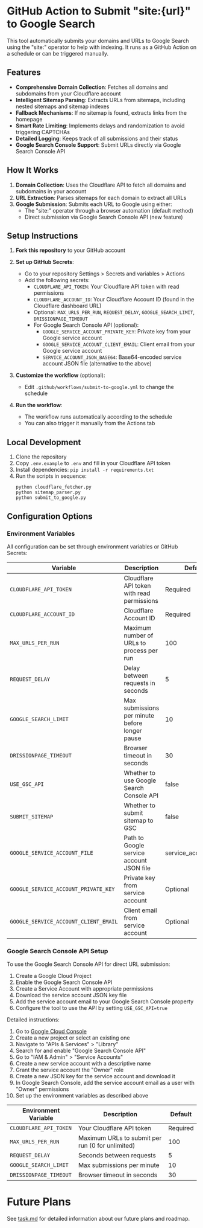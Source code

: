 # GitHub Action to Submit "site:{url}" to Google Search

This tool automatically submits your domains and URLs to Google Search using the "site:" operator to help with indexing. It runs as a GitHub Action on a schedule or can be triggered manually.

## Features

- **Comprehensive Domain Collection**: Fetches all domains and subdomains from your Cloudflare account
- **Intelligent Sitemap Parsing**: Extracts URLs from sitemaps, including nested sitemaps and sitemap indexes
- **Fallback Mechanisms**: If no sitemap is found, extracts links from the homepage
- **Smart Rate Limiting**: Implements delays and randomization to avoid triggering CAPTCHAs
- **Detailed Logging**: Keeps track of all submissions and their status
- **Google Search Console Support**: Submit URLs directly via Google Search Console API

## How It Works

1. **Domain Collection**: Uses the Cloudflare API to fetch all domains and subdomains in your account
2. **URL Extraction**: Parses sitemaps for each domain to extract all URLs
3. **Google Submission**: Submits each URL to Google using either:
   - The "site:" operator through a browser automation (default method)
   - Direct submission via Google Search Console API (new feature)

## Setup Instructions

1. **Fork this repository** to your GitHub account

2. **Set up GitHub Secrets**:
   - Go to your repository Settings > Secrets and variables > Actions
   - Add the following secrets:
     - `CLOUDFLARE_API_TOKEN`: Your Cloudflare API token with read permissions
     - `CLOUDFLARE_ACCOUNT_ID`: Your Cloudflare Account ID (found in the Cloudflare dashboard URL)
     - Optional: `MAX_URLS_PER_RUN`, `REQUEST_DELAY`, `GOOGLE_SEARCH_LIMIT`, `DRISSIONPAGE_TIMEOUT`
     - For Google Search Console API (optional):
       - `GOOGLE_SERVICE_ACCOUNT_PRIVATE_KEY`: Private key from your Google service account
       - `GOOGLE_SERVICE_ACCOUNT_CLIENT_EMAIL`: Client email from your Google service account
       - `SERVICE_ACCOUNT_JSON_BASE64`: Base64-encoded service account JSON file (alternative to the above)

3. **Customize the workflow** (optional):
   - Edit `.github/workflows/submit-to-google.yml` to change the schedule

4. **Run the workflow**:
   - The workflow runs automatically according to the schedule
   - You can also trigger it manually from the Actions tab

## Local Development

1. Clone the repository
2. Copy `.env.example` to `.env` and fill in your Cloudflare API token
3. Install dependencies: `pip install -r requirements.txt`
4. Run the scripts in sequence:
   ```
   python cloudflare_fetcher.py
   python sitemap_parser.py
   python submit_to_google.py
   ```

## Configuration Options

### Environment Variables

All configuration can be set through environment variables or GitHub Secrets:

| Variable | Description | Default |
|----------|-------------|--------|
| `CLOUDFLARE_API_TOKEN` | Cloudflare API token with read permissions | Required |
| `CLOUDFLARE_ACCOUNT_ID` | Cloudflare Account ID | Required |
| `MAX_URLS_PER_RUN` | Maximum number of URLs to process per run | 100 |
| `REQUEST_DELAY` | Delay between requests in seconds | 5 |
| `GOOGLE_SEARCH_LIMIT` | Max submissions per minute before longer pause | 10 |
| `DRISSIONPAGE_TIMEOUT` | Browser timeout in seconds | 30 |
| `USE_GSC_API` | Whether to use Google Search Console API | false |
| `SUBMIT_SITEMAP` | Whether to submit sitemap to GSC | false |
| `GOOGLE_SERVICE_ACCOUNT_FILE` | Path to Google service account JSON file | service_account.json |
| `GOOGLE_SERVICE_ACCOUNT_PRIVATE_KEY` | Private key from service account | Optional |
| `GOOGLE_SERVICE_ACCOUNT_CLIENT_EMAIL` | Client email from service account | Optional |

### Google Search Console API Setup

To use the Google Search Console API for direct URL submission:

1. Create a Google Cloud Project
2. Enable the Google Search Console API
3. Create a Service Account with appropriate permissions
4. Download the service account JSON key file
5. Add the service account email to your Google Search Console property
6. Configure the tool to use the API by setting `USE_GSC_API=true`

Detailed instructions:

1. Go to [Google Cloud Console](https://console.cloud.google.com/)
2. Create a new project or select an existing one
3. Navigate to "APIs & Services" > "Library"
4. Search for and enable "Google Search Console API"
5. Go to "IAM & Admin" > "Service Accounts"
6. Create a new service account with a descriptive name
7. Grant the service account the "Owner" role
8. Create a new JSON key for the service account and download it
9. In Google Search Console, add the service account email as a user with "Owner" permissions
10. Set up the environment variables as described above

| Environment Variable | Description | Default |
|----------------------|-------------|--------|
| `CLOUDFLARE_API_TOKEN` | Your Cloudflare API token | Required |
| `MAX_URLS_PER_RUN` | Maximum URLs to submit per run (0 for unlimited) | 100 |
| `REQUEST_DELAY` | Seconds between requests | 5 |
| `GOOGLE_SEARCH_LIMIT` | Max submissions per minute | 10 |
| `DRISSIONPAGE_TIMEOUT` | Browser timeout in seconds | 30 |




# Future Plans

See [task.md](task.md) for detailed information about our future plans and roadmap.


